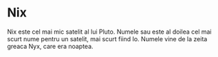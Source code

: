 # Nix

Nix este cel mai mic satelit al lui Pluto. Numele sau este al doilea cel mai
scurt nume pentru un satelit, mai scurt fiind Io. Numele vine de la zeita greaca
Nyx, care era noaptea.
